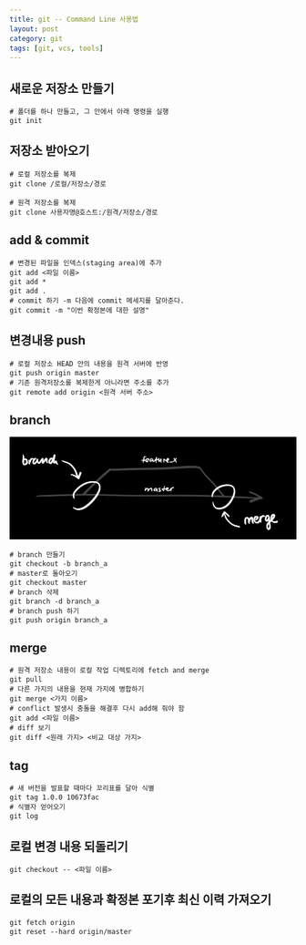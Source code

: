 ```yaml
---
title: git -- Command Line 사용법
layout: post
category: git
tags: [git, vcs, tools]
---
```

## 새로운 저장소 만들기
```{.sh}
# 폴더를 하나 만들고, 그 안에서 아래 명령을 실행 
git init
```
## 저장소 받아오기
```{.sh}
# 로컬 저장소를 복제
git clone /로컬/저장소/경로

# 원격 저장소를 복제
git clone 사용자명@호스트:/원격/저장소/경로
```

## add & commit
```{.sh}
# 변경된 파일을 인덱스(staging area)에 추가
git add <파일 이름>
git add *
git add .
# commit 하기 -m 다음에 commit 메세지를 달아준다.
git commit -m "이번 확정본에 대한 설명"
```
## 변경내용 push
```{.sh}
# 로컬 저장소 HEAD 안의 내용을 원격 서버에 반영
git push origin master
# 기존 원격저장소를 복제한게 아니라면 주소를 추가
git remote add origin <원격 서버 주소>
```

## branch
![image](/uploads/git/git_commandline_01.png)
```{.sh}
# branch 만들기
git checkout -b branch_a
# master로 돌아오기
git checkout master
# branch 삭제
git branch -d branch_a
# branch push 하기
git push origin branch_a
```

## merge
```{.sh}
# 원격 저장소 내용이 로컬 작업 디렉토리에 fetch and merge
git pull
# 다른 가지의 내용을 현재 가지에 병합하기
git merge <가지 이름>
# conflict 발생시 충돌을 해결후 다시 add해 줘야 함
git add <파일 이름>
# diff 보기
git diff <원래 가지> <비교 대상 가지>
```

## tag
```{.sh}
# 새 버전을 발표할 때마다 꼬리표를 달아 식별
git tag 1.0.0 10673fac 
# 식별자 얻어오기
git log
```

## 로컬 변경 내용 되돌리기
```{.sh}
git checkout -- <파일 이름>
```

## 로컬의 모든 내용과 확정본 포기후 최신 이력 가져오기
```{.sh}
git fetch origin
git reset --hard origin/master
```